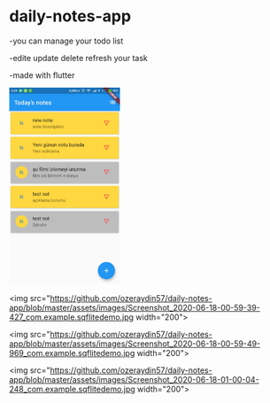 # daily-notes-app

-you can manage your todo list

-edite update delete refresh your task

-made with flutter


<img src="https://github.com/ozeraydin57/daily-notes-app/blob/master/assets/images/Screenshot_2020-06-18-00-59-21-660_com.example.sqflitedemo.jpg" width="200">

<img src="https://github.com/ozeraydin57/daily-notes-app/blob/master/assets/images/Screenshot_2020-06-18-00-59-39-427_com.example.sqflitedemo.jpg width="200">

<img src="https://github.com/ozeraydin57/daily-notes-app/blob/master/assets/images/Screenshot_2020-06-18-00-59-49-969_com.example.sqflitedemo.jpg width="200">

<img src="https://github.com/ozeraydin57/daily-notes-app/blob/master/assets/images/Screenshot_2020-06-18-01-00-04-248_com.example.sqflitedemo.jpg width="200">

